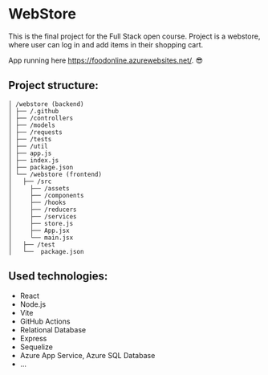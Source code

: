 # WebStore
This is the final project for the Full Stack open course. Project is a webstore, where user can log in and add items in their shopping cart.

App running here https://foodonline.azurewebsites.net/.
😎 


## Project structure:

```
│ /webstore (backend)
│ ├── /.github
│ ├── /controllers
│ ├── /models 
│ ├── /requests 
│ ├── /tests 
│ ├── /util 
│ ├── app.js 
│ ├── index.js 
│ ├── package.json
│ └── /webstore (frontend)
│   ├── /src
│     ├── /assets 
│     ├── /components 
│     ├── /hooks 
│     ├── /reducers
│     ├── /services
│     ├── store.js
│     ├── App.jsx
│     └── main.jsx 
│   ├── /test
│   └──  package.json
```

## Used technologies:
- React
- Node.js
- Vite
- GitHub Actions
- Relational Database
- Express
- Sequelize
- Azure App Service, Azure SQL Database
- ...
